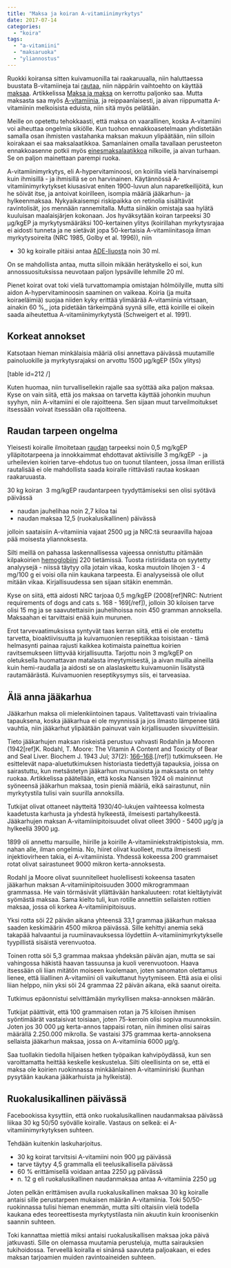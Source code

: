 ```yaml
---
title: "Maksa ja koiran A-vitamiinimyrkytys"
date: 2017-07-14
categories: 
  - "koira"
tags: 
  - "a-vitamiini"
  - "maksaruoka"
  - "yliannostus"
---
```


Ruokki koiransa sitten kuivamuonilla tai raakaruualla, niin haluttaessa buustata B-vitamiineja tai [rautaa](https://www.katiska.eu/tieto/rauta/rauta/), niin näppärin vaihtoehto on käyttää [maksaa](https://www.katiska.eu/tieto/koira-raakaruokinta-raaka-aineet/maksa/). Artikkelissa [Maksa ja maksa](https://www.katiska.eu/tieto/koira-raakaruokinta-raaka-aineet/maksa-ja-maksa/) on kerrottu paljonko saa. Mutta maksasta saa myös [A-vitamiinia](https://www.katiska.eu/tieto/a-vitamiini/a-vitamiini/), ja reippaanlaisesti, ja aivan riippumatta A-vitamiinin melkoisista eduista, niin sitä myös pelätään.

<!--more-->

Meille on opetettu tehokkaasti, että maksa on vaarallinen, koska A-vitamiini voi aiheuttaa ongelmia sikiölle. Kun tuohon ennakkoasetelmaan yhdistetään samalla osan ihmisten vastahanka maksan makuun ylipäätään, niin silloin koirakaan ei saa maksalaatikkoa. Samanlainen omalla tavallaan perusteeton ennakkoasenne potkii myös [einesmaksalaatikkoa](https://www.katiska.eu/tieto/koira-raakaruokinta-raaka-aineet/maksalaatikko-eineksena/) nilkoille, ja aivan turhaan. Se on paljon mainettaan parempi ruoka.

A-vitamiinimyrkytys, eli A-hypervitaminoosi, on koirilla vielä harvinaisempi kuin ihmisillä - ja ihmisillä se on harvinainen. Käytännössä A-vitamiinimyrkytykset kiusasivat eniten 1900-luvun alun naparetkeilijöitä, kun he söivät itse, ja antoivat koirilleen, isompia määriä jääkarhun- ja hylkeenmaksaa. Nykyaikaisempi riskipaikka on retinolia sisältävät ravintolisät, jos mennään rannemitalla. Mutta siinäkin omistaja saa hylätä kuuluisan maalaisjärjen kokonaan. Jos hyväksytään koiran tarpeeksi 30 µg/kgEP ja myrkytysmääräksi 100-kertainen ylitys (koirillahan myrkytysrajaa ei aidosti tunneta ja ne sietävät jopa 50-kertaisia A-vitamiinitasoja ilman myrkytysoireita (NRC 1985, Golby et al. 1996)), niin

- 30 kg koiralle pitäisi antaa [ADE-liuosta](https://www.katiska.eu/tieto/koira-tieto-ruokinta/monivitamiinit-ja-mineraalit/ade-liuos/) noin 30 ml.

On se mahdollista antaa, mutta silloin mikään herätyskello ei soi, kun annossuosituksissa neuvotaan paljon lypsäville lehmille 20 ml.

Pienet koirat ovat toki vielä turvattomampia omistajan hölmöilyille, mutta silti aidon A-hypervitaminoosin saaminen on vaikeaa. Koiria (ja muita koiraeläimiä) suojaa niiden kyky erittää ylimäärää A-vitamiinia virtsaan, ainakin 60 %,, jota pidetään tärkeimpänä syynä sille, että koirille ei oikein saada aiheutettua A-vitamiinimyrkytystä (Schweigert et al. 1991).

## Korkeat annokset

Katsotaan hieman minkälaisia määriä olisi annettava päivässä muutamille painoluokille ja myrkytysrajaksi on arvottu 1500 µg/kgEP (50x ylitys)

\[table id=212 /\]

Kuten huomaa, niin turvallisellekin rajalle saa syöttää aika paljon maksaa. Kyse on vain siitä, että jos maksaa on tarvetta käyttää johonkin muuhun syyhyn, niin A-vitamiini ei ole rajoitteena. Sen sijaan muut tarveilmoitukset itsessään voivat itsessään olla rajoitteena.

## Raudan tarpeen ongelma

Yleisesti koiralle ilmoitetaan [raudan](https://www.katiska.eu/tieto/koira-tieto-ravitsemus/rauta/rauta/) tarpeeksi noin 0,5 mg/kgEP ylläpitotarpeena ja innokkaimmat ehdottavat aktiivisille 3 mg/kgEP  - ja urheilevien koirien tarve-ehdotus tuo on tuonut tilanteen, jossa ilman erillistä rautalisää ei ole mahdollista saada koiralle riittävästi rautaa koskaan raakaruuasta.

30 kg koiran  3 mg/kgEP raudantarpeen tyydyttämiseksi sen olisi syötävä päivässä 

- naudan jauhelihaa noin 2,7 kiloa tai
- naudan maksaa 12,5 (ruokalusikallinen) päivässä

jolloin saataisiin A-vitamiinia vajaat 2500 µg ja NRC:tä seuraavilla hajoaa pää moisesta yliannoksesta.

Silti meillä on pahassa laskennallisessa vajeessa onnistuttu pitämään kilpakoirien [hemoglobiini](https://www.katiska.eu/koira/anatomiaakin/veri/) 220 tietämissä. Tuosta ristiriidasta on syytetty analyysejä - niissä täytyy olla jotain vikaa, koska muutoin lihojen 3 - 4 mg/100 g ei voisi olla niin kaukana tarpeesta. Ei analyyseissä ole ollut mitään vikaa. Kirjallisuudessa sen sijaan sitäkin enemmän.

Kyse on siitä, että aidosti NRC tarjoaa 0,5 mg/kgEP (2008\[ref\]NRC: Nutrient requirements of dogs and cats s. 168 - 169\[/ref\]), jolloin 30 kiloisen tarve olisi 15 mg ja se saavutettaisiin jauhelihoissa noin 450 gramman annoksella. Maksaahan ei tarvittaisi enää kuin murunen.

Erot tarvevaatimuksissa syntyvät taas kerran siitä, että ei ole erotettu tarvetta, bioaktiivisuutta ja kuivamuonien reseptiikkaa toisistaan - tämä helmasynti painaa rajusti kaikkea kotimaista painettua koirien ravitsemukseen liittyvää kirjallisuutta. Tarjottu noin 3 mg/kgEP on oletuksella huomattavan matalasta imeytymisestä, ja aivan muilla aineilla kuin hemi-raudalla ja aidosti se on alaslaskettu kuivamuoniin lisätystä rautamäärästä. Kuivamuonien reseptikysymys siis, ei tarveasiaa.

## Älä anna jääkarhua

Jääkarhun maksa oli mielenkiintoinen tapaus. Valitettavasti vain triviaalina tapauksena, koska jääkarhua ei ole myynnissä ja jos ilmasto lämpenee tätä vauhtia, niin jääkarhut ylipäätään painuvat vain kirjallisuuden sivuviitteisiin.

Tieto jääkarhujen maksan riskeistä perustuu vahvasti Rodahlin ja Mooren (1942\[ref\]K. Rodahl, T. Moore: The Vitamin A Content and Toxicity of Bear and Seal Liver. Biochem J. 1943 Jul; 37(2): [166–168](https://www.ncbi.nlm.nih.gov/pmc/articles/PMC1257872/).\[/ref\]) tutkimukseen. He esittelevät napa-aluetutkimuksen historiasta tiedettyjä tapauksia, joissa on sairastuttu, kun metsästetyn jääkarhun munuaisista ja maksasta on tehty ruokaa. Artikkelissa päätellään, että koska Nansen 1924 oli maininnut syöneensä jääkarhun maksaa, tosin pieniä määriä, eikä sairastunut, niin myrkytystila tulisi vain suurilla annoksilla.

Tutkijat olivat ottaneet näytteitä 1930/40-lukujen vaihteessa kolmesta kaadetusta karhusta ja yhdestä hylkeestä, ilmeisesti partahylkeestä. Jääkarhujen maksan A-vitamiinipitoisuudet olivat olleet 3900 - 5400 µg/g ja hylkeellä 3900 µg.

1899 oli annettu marsuille, hiirille ja koirille A-vitamiiniekstraktipistoksia, mm. nahan alle, ilman ongelmia. No, hiiret olivat kuolleet, mutta ilmeisesti injektiovirheen takia, ei A-vitamiinista. Yhdessä kokeessa 200 grammaiset rotat olivat sairastuneet 9000 mikron kerta-annoksesta.

Rodahl ja Moore olivat suunnitelleet huolellisesti kokeensa tasaten jääkarhun maksan A-vitamiinipitoisuuden 3000 mikrogrammaan grammassa. He vain törmäsivät yllättävään hankaluuteen: rotat kieltäytyivät syömästä maksaa. Sama kielto tuli, kun rotille annettiin sellaisten rottien maksaa, jossa oli korkea A-vitamiinipitoisuus.

Yksi rotta söi 22 päivän aikana yhteensä 33,1 grammaa jääkarhun maksaa saaden keskimäärin 4500 mikroa päivässä. Sille kehittyi anemia sekä takapää halvaantui ja ruumiinavauksessa löydettiin A-vitamiinimyrkytykselle tyypillistä sisäistä verenvuotoa.

Toinen rotta söi 5,3 grammaa maksaa yhdeksän päivän ajan, mutta se sai vahingossa häkistä haavan tassuunsa ja kuoli verenvuotoon. Haava itsessään oli liian mitätön moiseen kuolemaan, joten sanomaton olettamus lienee, että liiallinen A-vitamiini oli vaikuttanut hyytymiseen. Että asia ei olisi liian helppo, niin yksi söi 24 grammaa 22 päivän aikana, eikä saanut oireita.

Tutkimus epäonnistui selvittämään myrkyllisen maksa-annoksen määrän.

Tutkijat päättivät, että 100 grammaisen rotan ja 75 kiloisen ihmisen syöntimäärät vastaisivat toisiaan, joten 75-kerroin olisi sopiva muunnoksiin. Joten jos 30 000 µg kerta-annos tappaisi rotan, niin ihminen olisi sairas määrällä 2.250.000 mikrolla. Se vastaisi 375 grammaa kerta-annoksena sellaista jääkarhun maksaa, jossa on A-vitamiinia 6000 µg/g.

Saa tuollakin tiedolla hiljaisen hetken työpaikan kahvipöydässä, kun sen varoittamatta heittää keskelle keskustelua. Silti oleellisinta on se, että ei maksa ole koirien ruokinnassa minkäänlainen A-vitamiiniriski (kunhan pysytään kaukana jääkarhuista ja hylkeistä).

## Ruokalusikallinen päivässä

Facebookissa kysyttiin, että onko ruokalusikallinen naudanmaksaa päivässä liikaa 30 kg 50/50 syövälle koiralle. Vastaus on selkeä: ei A-vitamiinimyrkytyksen suhteen.

Tehdään kuitenkin laskuharjoitus.

- 30 kg koirat tarvitsisi A-vitamiini noin 900 µg päivässä
- tarve täytyy 4,5 grammalla eli teelusikallisella päivässä
- 60 % erittämisellä voidaan antaa 2250 µg päivässä
- n. 12 g eli ruokalusikallinen naudanmaksaa antaa A-vitamiinia 2250 µg

Joten pelkän erittämisen avulla ruokalusikallinen maksaa 30 kg koiralle antaisi sille perustarpeen mukaisen määrän A-vitamiinia. Toki 50/50-ruokinnassa tulisi hieman enemmän, mutta silti oltaisiin vielä todella kaukana edes teoreettisesta myrkytystilasta niin akuutin kuin kroonisenkin saannin suhteen.

Toki kannattaa miettiä miksi antaisi ruokalusikallisen maksaa joka päivä jatkuvasti. Sille on olemassa muutamia perusteluja, mutta sairauksien tukihoidossa. Terveellä koiralla ei sinänsä saavuteta paljoakaan, ei edes maksan tarjoamien muiden ravintoaineiden suhteen.
